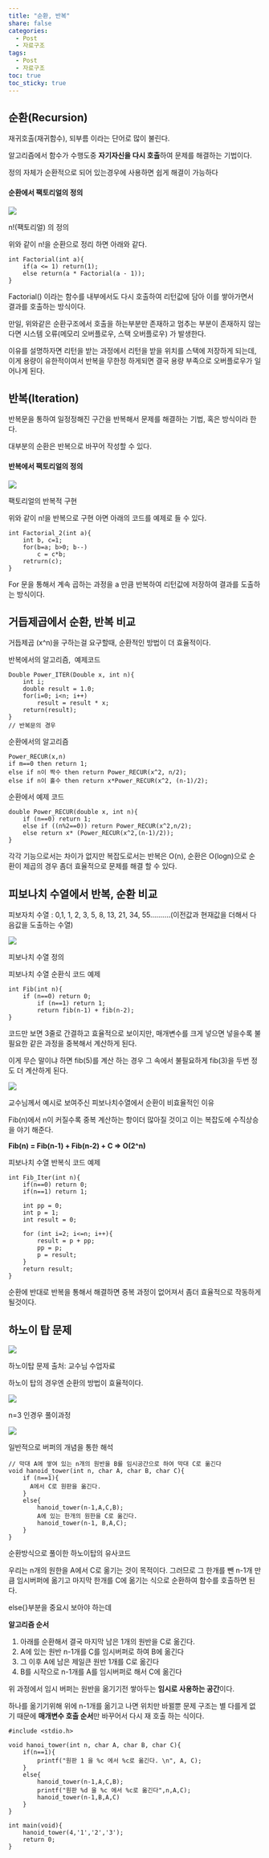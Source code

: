 ```yaml
---
title: "순환, 반복"
share: false
categories:
  - Post
  - 자료구조
tags:
  - Post
  - 자료구조
toc: true
toc_sticky: true
---
```



## 순환(Recursion)

재귀호출(재귀함수), 되부름 이라는 단어로 많이 불린다.

알고리즘에서 함수가 수행도중 **자기자신을 다시 호출**하여 문제를 해결하는 기법이다.

정의 자체가 순환적으로 되어 있는경우에 사용하면 쉽게 해결이 가능하다

#### 순환에서 팩토리얼의 정의

![](/assets/images/img-8.png)

n!(팩토리얼) 의 정의

위와 같이 n!을 순환으로 정리 하면 아래와 같다.

```
int Factorial(int a){
	if(a <= 1) return(1);
    else return(a * Factorial(a - 1));
}
```

Factorial() 이라는 함수를 내부에서도 다시 호출하여 리턴값에 담아 이를 쌓아가면서 결과를 호출하는 방식이다.

만일, 위와같은 순환구조에서 호출을 하는부분만 존재하고 멈추는 부분이 존재하지 않는다면 시스템 오류(메모리 오버플로우, 스택 오버플로우) 가 발생한다.

이유를 설명하자면 리턴을 받는 과정에서 리턴을 받을 위치를 스택에 저장하게 되는데, 이게 용량이 유한적이여서 반복을 무한정 하게되면 결국 용량 부족으로 오버플로우가 일어나게 된다.

## 반복(Iteration)

반복문을 통하여 일정정해진 구간을 반복해서 문제를 해결하는 기법, 혹은 방식이라 한다.

대부분의 순환은 반복으로 바꾸어 작성할 수 있다.

#### 반복에서 팩토리얼의 정의

![](/assets/images/img-9.png)

팩토리얼의 반복적 구현

위와 같이 n!을 반복으로 구현 아면 아래의 코드를 예제로 들 수 있다.

```
int Factorial_2(int a){
	int b, c=1;
    for(b=a; b>0; b--)
    	c = c*b;
    retrurn(c);   
}
```

For 문을 통해서 계속 곱하는 과정을 a 만큼 반복하여 리턴값에 저장하여 결과를 도출하는 방식이다. 

## 거듭제곱에서 순환, 반복 비교

거듭제곱 (x^n)을 구하는걸 요구할때, 순환적인 방법이 더 효율적이다.

반복에서의 알고리즘,  예제코드

```
Double Power_ITER(Double x, int n){
	int i;
    double result = 1.0;
	for(i=0; i<n; i++)
    	result = result * x;
    return(result);    
}
// 반복문의 경우
```

순환에서의 알고리즘

```
Power_RECUR(x,n)
if m==0 then return 1;
else if n이 짝수 then return Power_RECUR(x^2, n/2);
else if n이 홀수 then return x*Power_RECUR(x^2, (n-1)/2);
```

순환에서 예제 코드

```
double Power_RECUR(double x, int n){
	if (n==0) return 1;
    else if ((n%2==0)) return Power_RECUR(x^2,n/2);
    else return x* (Power_RECUR(x^2,(n-1)/2));
}
```

각각 기능으로서는 차이가 없지만 복잡도로서는 반복은 O(n), 순환은 O(logn)으로 순환이 제곱의 경우 좀더 효율적으로 문제를 해결 할 수 있다.

## 피보나치 수열에서 반복, 순환 비교

피보자치 수열 : 0,1, 1, 2, 3, 5, 8, 13, 21, 34, 55..........(이전값과 현재값을 더해서 다음값을 도출하는 수열) 

![](/assets/images/img-6.png)

피보나치 수열 정의

피보나치 수열 순환식 코드 예제

```
int Fib(int n){
	if (n==0) return 0;
    	if (n==1) return 1;
    	return fib(n-1) + fib(n-2);
}
```

코드만 보면 3줄로 간결하고 효율적으로 보이지만, 매개변수를 크게 넣으면 넣을수록 불필요한 같은 과정을 중복해서 계산하게 된다.

이게 무슨 말이냐 하면 fib(5)를 계산 하는 경우 그 속에서 불필요하게 fib(3)을 두번 정도 더 계산하게 된다.

![](/assets/images/img-7.png)

교수님께서 예시로 보여주신 피보나치수열에서 순환이 비효율적인 이유

Fib(n)에서 n이 커질수록 중복 계산하는 항이더 많아질 것이고 이는 복잡도에 수직상승을 야기 해준다.

**Fib(n) = Fib(n-1) + Fib(n-2) + C => O(2^n)**

피보나치 수열 반복식 코드 예제

```
int Fib_Iter(int n){
	if(n==0) return 0;
    if(n==1) return 1;
    
    int pp = 0;
    int p = 1;
    int result = 0;
    
    for (int i=2; i<=n; i++){
    	result = p + pp;
        pp = p;
        p = result;    
    }
    return result;
}
```

순환에 반대로 반복을 통해서 해결하면 중복 과정이 없어져서 좀더 효율적으로 작동하게 될것이다.

## 하노이 탑 문제

![](/assets/images/img-14.png)

하노이탑 문제 출처: 교수님 수업자료

하노이 탑의 경우엔 순환의 방법이 효율적이다.

![](/assets/images/img-15.png)

n=3 인경우 풀이과정

![](/assets/images/img-16.png)

일반적으로 버퍼의 개념을 통한 해석

```
// 막대 A에 쌓여 있는 n개의 원반을 B를 임시공간으로 하여 막대 C로 옮긴다
void hanoid_tower(int n, char A, char B, char C){
	if (n==1){
      A에서 C로 원판을 옮긴다.
    }
	else{
    	hanoid_tower(n-1,A,C,B);
        A에 있는 한개의 원한을 C로 옮긴다.
        hanoid_tower(n-1, B,A,C);
    }
}
```

순환방식으로 풀이한 하노이탑의 유사코드

우리는 n개의 원한을 A에서 C로 옮기는 것이 목적이다. 그러므로 그 한개를 뺀 n-1개 만큼 임시버퍼에 옮기고 마지막 한개를 C에 옮기는 식으로 순환하여 함수를 호출하면 된다.

else{}부분을 중요시 보아야 하는데

**알고리즘 순서**

1.  아래를 순환해서 결국 마지막 남은 1개의 원반을 C로 옮긴다.
2.  A에 있는 원반 n-1개를 C를 임시버퍼로 하여 B에 옮긴다
3.  그 이후 A에 남은 제일큰 원반 1개를 C로 옮긴다
4.  B를 시작으로 n-1개를 A를 임시버퍼로 해서 C에 옮긴다

위 과정에서 임시 버퍼는 원반을 옮기기전 쌓아두는 **임시로 사용하는 공간**이다.

하나를 옮기기위해 위에 n-1개를 옮기고 나면 위치만 바뀔뿐 문제 구조는 별 다를게 없기 때문에 **매개변수 호출 순서**만 바꾸어서 다시 재 호출 하는 식이다.

```
#include <stdio.h>

void hanoi_tower(int n, char A, char B, char C){
	if(n==1){
    	printf("원판 1 을 %c 에서 %c로 옮긴다. \n", A, C);
    }
    else{
    	hanoid_tower(n-1,A,C,B);
        printf("원판 %d 을 %c 에서 %c로 옮긴다",n,A,C);
        hanoid_tower(n-1,B,A,C)
    }
}

int main(void){
	hanoid_tower(4,'1','2','3');
    return 0;
}
```